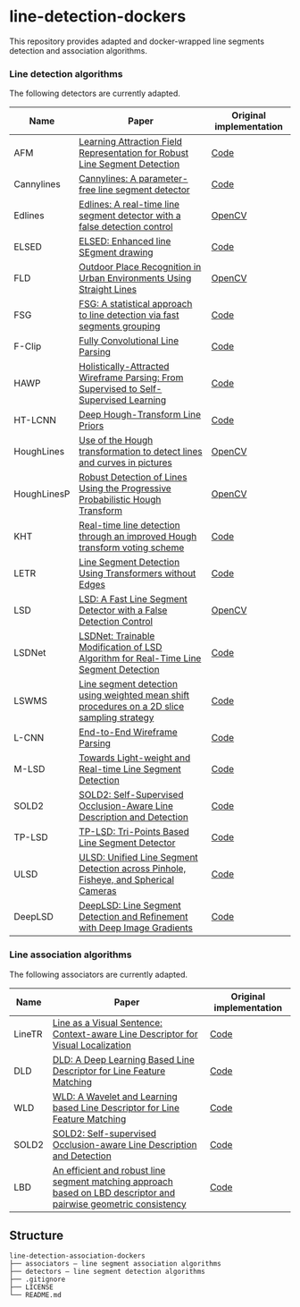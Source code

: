 # line-detection-dockers

This repository provides adapted and docker-wrapped line segments detection and association algorithms.

### Line detection algorithms
The following detectors are currently adapted.


| Name        | Paper                                                                                                                                                                                                                                                                                                                                    | Original implementation                                                                                      |
|-------------|------------------------------------------------------------------------------------------------------------------------------------------------------------------------------------------------------------------------------------------------------------------------------------------------------------------------------------------|--------------------------------------------------------------------------------------------------------------|
| AFM         | [Learning Attraction Field Representation for Robust Line Segment Detection](https://arxiv.org/abs/1812.02122)                                                                                                                                                                                                                           | [Code](https://github.com/cherubicXN/afm_cvpr2019)                                                           |
| Cannylines  | [Cannylines: A parameter-free line segment detector](https://xiaohulugo.github.io/papers/CannyLine_Line_Detection_ICIP2015.pdf)                                                                                                                                                                                                          | [Code](https://github.com/ludlows/CannyLine)                                                                 |
| Edlines     | [Edlines: A real-time line segment detector with a false detection control](https://www.researchgate.net/profile/Cihan-Topal/publication/220644982_EDLines_A_real-time_line_segment_detector_with_a_false_detection_control/links/61069f68169a1a0103cd2a9a/EDLines-A-real-time-line-segment-detector-with-a-false-detection-control.pdf7) | [OpenCV](https://docs.opencv.org/3.4/d4/d8b/group__ximgproc__edge__drawing.html)                             |
| ELSED       | [ELSED: Enhanced line SEgment drawing](https://www.sciencedirect.com/science/article/pii/S0031320322001005?via%3Dihub) | [Code](https://github.com/iago-suarez/ELSED)                                                                 |
| FLD         | [Outdoor Place Recognition in Urban Environments Using Straight Lines](https://www.researchgate.net/profile/Jin-Han-Lee/publication/283992330_Outdoor_Place_Recognition_in_Urban_Environments_Using_Straight_Lines/links/564ab52c08ae9cd9c826dde7/Outdoor-Place-Recognition-in-Urban-Environments-Using-Straight-Lines.pdf) | [OpenCV](https://docs.opencv.org/4.x/df/ded/group__ximgproc__fast__line__detector.html)                                                               |
| FSG         | [FSG: A statistical approach to line detection via fast segments grouping](http://www.dia.fi.upm.es/~pcr/publications/iros2018.pdf)                                                                                                                                                                                                      | [Code](https://github.com/iago-suarez/FSG)                                                                   |
| F-Clip      | [Fully Convolutional Line Parsing](https://arxiv.org/abs/2104.11207v2)                                                                                                                                                                                                                                                                   | [Code](https://github.com/Delay-Xili/F-Clip)                                                                 |
| HAWP        | [Holistically-Attracted Wireframe Parsing: From Supervised to Self-Supervised Learning](https://arxiv.org/abs/2210.12971)                                                                                                                                                                                                                | [Code](https://github.com/cherubicXN/hawp)                                                                   |
| HT-LCNN     | [Deep Hough-Transform Line Priors](https://arxiv.org/abs/2007.09493)                                                                                                                                                                                                                                                                     | [Code](https://github.com/yanconglin/Deep-Hough-Transform-Line-Priors)                                       |
| HoughLines  | [Use of the Hough transformation to detect lines and curves in pictures](https://dl.acm.org/doi/pdf/10.1145/361237.361242)                                                                                                                                                                                                               | [OpenCV](https://docs.opencv.org/3.4/dd/d1a/group__imgproc__feature.html#ga46b4e588934f6c8dfd509cc6e0e4545a) |
| HoughLinesP | [Robust Detection of Lines Using the Progressive Probabilistic Hough Transform](https://www.sciencedirect.com/science/article/abs/pii/S1077314299908317)                                                                                                                                                                                 | [OpenCV](https://docs.opencv.org/3.4/dd/d1a/group__imgproc__feature.html#ga8618180a5948286384e3b7ca02f6feeb) |
| KHT         | [Real-time line detection through an improved Hough transform voting scheme](https://www.sciencedirect.com/science/article/abs/pii/S0031320307001823)                                                                                                                                                                                    | [Code](https://github.com/laffernandes/kht)                                                                  |
| LETR        | [Line Segment Detection Using Transformers without Edges](https://arxiv.org/abs/2101.01909)                                                                                                                                                                                                                                              | [Code](https://github.com/mlpc-ucsd/LETR)                                                                    |
| LSD         | [LSD: A Fast Line Segment Detector with a False Detection Control](https://ieeexplore.ieee.org/abstract/document/4731268)                                                                                                                                                                                                                | [OpenCV](https://docs.opencv.org/3.4/d1/dbd/classcv_1_1line__descriptor_1_1LSDDetector.html)                 |
| LSDNet      | [LSDNet: Trainable Modification of LSD Algorithm for Real-Time Line Segment Detection](https://arxiv.org/abs/2209.04642)                                                                                                                                                                                                                 | [Code](https://github.com/iitpvisionlab/LSDNet)                                                              |
| LSWMS       | [Line segment detection using weighted mean shift procedures on a 2D slice sampling strategy](https://www.vicomtech.org/upload/download/publicaciones/20110409_MarcosNieto_Linesegme_article_33.pdf)                                                                                                                                     | [Code](https://sourceforge.net/projects/lswms/)                                                              |
| L-CNN       | [End-to-End Wireframe Parsing](https://arxiv.org/abs/1905.03246)                                                                                                                                                                                                                                                                         | [Code](https://github.com/zhou13/lcnn)                                                                       |
| M-LSD       | [Towards Light-weight and Real-time Line Segment Detection](https://arxiv.org/abs/2106.00186)                                                                                                                                                                                                                                            | [Code](https://github.com/navervision/mlsd)                                                                  |
| SOLD2       | [SOLD2: Self-Supervised Occlusion-Aware Line Description and Detection](https://openaccess.thecvf.com/content/CVPR2021/papers/Pautrat_SOLD2_Self-Supervised_Occlusion-Aware_Line_Description_and_Detection_CVPR_2021_paper.pdf)                                                                                                                                                                                                                                            | [Code](https://github.com/cvg/SOLD2)                                                                  |
| TP-LSD      | [TP-LSD: Tri-Points Based Line Segment Detector](https://arxiv.org/abs/2009.05505)                                                                                                                                                                                                                                                       | [Code](https://github.com/Siyuada7/TP-LSD)                                                                   |
| ULSD        | [ULSD: Unified Line Segment Detection across Pinhole, Fisheye, and Spherical Cameras](https://arxiv.org/abs/2011.03174)                                                                                                                                                                                                                  | [Code](https://github.com/lh9171338/Unified-Line-Segment-Detection)                                          |
| DeepLSD      | [DeepLSD: Line Segment Detection and Refinement with Deep Image Gradients](https://arxiv.org/abs/2212.07766)                                                                                                                                                                                                                                                       | [Code](https://github.com/cvg/DeepLSD)                                                                   |

### Line association algorithms
The following associators are currently adapted.


| Name        | Paper                                                                                                                                          | Original implementation                                    |
|-------------|------------------------------------------------------------------------------------------------------------------------------------------------|------------------------------------------------------------|
| LineTR      | [Line as a Visual Sentence: Context-aware Line Descriptor for Visual Localization](https://arxiv.org/abs/2109.04753)                           | [Code](https://github.com/yosungho/LineTR)         |
| DLD         | [DLD: A Deep Learning Based Line Descriptor for Line Feature Matching](https://ieeexplore.ieee.org/stamp/stamp.jsp?arnumber=8968062&casa_token=EU8AeQtFSSEAAAAA:Z08gSx-VGZs1t4SiYydyFdb6asrl4b5Hbx4wh-Y6lMxQ7RgMVoSRPr8x2Hern1pOCPTnlwD8Ap94&tag=1)    | [Code](https://github.com/manuellange/DLD)         |
| WLD         | [WLD: A Wavelet and Learning based Line Descriptor for Line Feature Matching](https://diglib.eg.org/handle/10.2312/vmv20201186)    | [Code](https://github.com/manuellange/WLD)         |
| SOLD2       | [SOLD2: Self-supervised Occlusion-aware Line Description and Detection](https://arxiv.org/abs/2104.03362)    | [Code](https://github.com/cvg/SOLD2)         |
| LBD         | [An efficient and robust line segment matching approach based on LBD descriptor and pairwise geometric consistency](https://www.sciencedirect.com/science/article/pii/S1047320313000874?casa_token=bnkB0vpZNLgAAAAA:3QR5bV0jqIIS82HMtasTxzbAhwO5TPIAbiGgcvLsajK7WTkmqnJkN_-5mqiJyhsxXzFaB6bAcQ)    | [Code](https://github.com/iago-suarez/pytlbd)         |

## Structure
```
line-detection-association-dockers
├── associators — line segment association algorithms
├── detectors — line segment detection algorithms
├── .gitignore
├── LICENSE
└── README.md
```